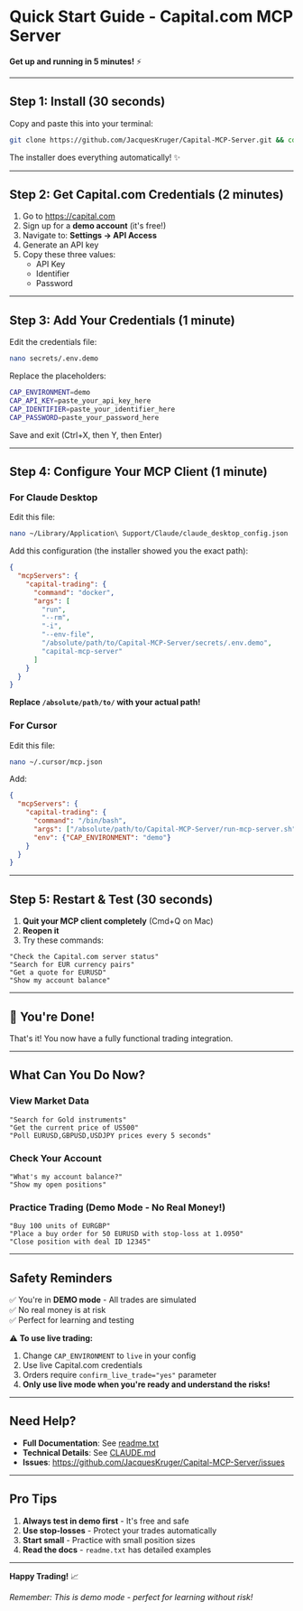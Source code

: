 # Quick Start Guide - Capital.com MCP Server

**Get up and running in 5 minutes!** ⚡

---

## Step 1: Install (30 seconds)

Copy and paste this into your terminal:

```bash
git clone https://github.com/JacquesKruger/Capital-MCP-Server.git && cd Capital-MCP-Server && ./install.sh
```

The installer does everything automatically! ✨

---

## Step 2: Get Capital.com Credentials (2 minutes)

1. Go to https://capital.com
2. Sign up for a **demo account** (it's free!)
3. Navigate to: **Settings → API Access**
4. Generate an API key
5. Copy these three values:
   - API Key
   - Identifier
   - Password

---

## Step 3: Add Your Credentials (1 minute)

Edit the credentials file:

```bash
nano secrets/.env.demo
```

Replace the placeholders:

```bash
CAP_ENVIRONMENT=demo
CAP_API_KEY=paste_your_api_key_here
CAP_IDENTIFIER=paste_your_identifier_here
CAP_PASSWORD=paste_your_password_here
```

Save and exit (Ctrl+X, then Y, then Enter)

---

## Step 4: Configure Your MCP Client (1 minute)

### For Claude Desktop

Edit this file:
```bash
nano ~/Library/Application\ Support/Claude/claude_desktop_config.json
```

Add this configuration (the installer showed you the exact path):

```json
{
  "mcpServers": {
    "capital-trading": {
      "command": "docker",
      "args": [
        "run",
        "--rm",
        "-i",
        "--env-file",
        "/absolute/path/to/Capital-MCP-Server/secrets/.env.demo",
        "capital-mcp-server"
      ]
    }
  }
}
```

**Replace `/absolute/path/to/` with your actual path!**

### For Cursor

Edit this file:
```bash
nano ~/.cursor/mcp.json
```

Add:

```json
{
  "mcpServers": {
    "capital-trading": {
      "command": "/bin/bash",
      "args": ["/absolute/path/to/Capital-MCP-Server/run-mcp-server.sh"],
      "env": {"CAP_ENVIRONMENT": "demo"}
    }
  }
}
```

---

## Step 5: Restart & Test (30 seconds)

1. **Quit your MCP client completely** (Cmd+Q on Mac)
2. **Reopen it**
3. Try these commands:

```
"Check the Capital.com server status"
"Search for EUR currency pairs"
"Get a quote for EURUSD"
"Show my account balance"
```

---

## 🎉 You're Done!

That's it! You now have a fully functional trading integration.

---

## What Can You Do Now?

### View Market Data
```
"Search for Gold instruments"
"Get the current price of US500"
"Poll EURUSD,GBPUSD,USDJPY prices every 5 seconds"
```

### Check Your Account
```
"What's my account balance?"
"Show my open positions"
```

### Practice Trading (Demo Mode - No Real Money!)
```
"Buy 100 units of EURGBP"
"Place a buy order for 50 EURUSD with stop-loss at 1.0950"
"Close position with deal ID 12345"
```

---

## Safety Reminders

✅ You're in **DEMO mode** - All trades are simulated  
✅ No real money is at risk  
✅ Perfect for learning and testing  

⚠️ **To use live trading:**
1. Change `CAP_ENVIRONMENT` to `live` in your config
2. Use live Capital.com credentials
3. Orders require `confirm_live_trade="yes"` parameter
4. **Only use live mode when you're ready and understand the risks!**

---

## Need Help?

- **Full Documentation**: See [readme.txt](readme.txt)
- **Technical Details**: See [CLAUDE.md](CLAUDE.md)
- **Issues**: https://github.com/JacquesKruger/Capital-MCP-Server/issues

---

## Pro Tips

1. **Always test in demo first** - It's free and safe
2. **Use stop-losses** - Protect your trades automatically
3. **Start small** - Practice with small position sizes
4. **Read the docs** - `readme.txt` has detailed examples

---

**Happy Trading!** 📈

*Remember: This is demo mode - perfect for learning without risk!*

